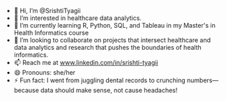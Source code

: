 - 👋 Hi, I’m @SrishtiTyagii
- 👀 I’m interested in healthcare data analytics.
- 🌱 I’m currently learning R, Python, SQL, and Tableau in my Master's in Health Informatics course
- 💞️ I’m looking to collaborate on projects that intersect healthcare and data analytics and research that pushes the boundaries of health informatics.
- 📫 Reach me at www.linkedin.com/in/srishti-tyagii
- 😄 Pronouns: she/her
- ⚡ Fun fact: I went from juggling dental records to crunching numbers—because data should make sense, not cause headaches!

<!---
SrishtiTyagii/SrishtiTyagii is a ✨ special ✨ repository because its `README.md` (this file) appears on your GitHub profile.
You can click the Preview link to take a look at your changes.
--->
